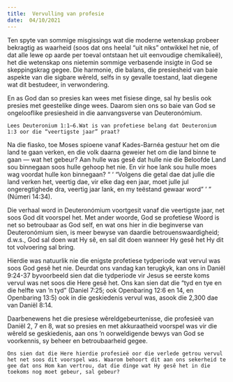```yaml
---
title:  Vervulling van profesie
date:  04/10/2021
---
```


Ten spyte van sommige misgissings wat die moderne wetenskap probeer bekragtig as waarheid (soos dat ons heelal “uit niks” ontwikkel het nie, of dat alle lewe op aarde per toeval ontstaan het uit eenvoudige chemikalieë), het die wetenskap ons nietemin sommige verbasende insigte in God se skeppingskrag gegee.  Die harmonie, die balans, die presiesheid van baie aspekte van die sigbare wêreld, selfs in sy gevalle toestand, laat diegene wat dit bestudeer, in verwondering.

En as God dan so presies kan wees met fisiese dinge, sal hy beslis ook presies met geestelike dinge wees. Daarom sien ons so baie van God se ongelooflike presiesheid in die aanvangsverse van Deuteronómium.

`Lees Deuteronium 1:1–6.Wat is van profetiese belang dat Deuteronium 1:3 oor die “veertigste jaar” praat?`

Na die fiasko, toe Moses spioene vanaf Kades-Barnéa gestuur het om die land te gaan verken, en die volk daarna geweier het om die land binne te gaan — wat het gebeur? Aan hulle was gesê dat hulle nie die Beloofde Land sou binnegaan soos hulle gehoop het nie. En vir hoe lank sou hulle moes wag voordat hulle kon binnegaan?  “ ‘ “Volgens die getal dae dat julle die land verken het, veertig dae, vir elke dag een jaar, moet julle jul ongeregtighede dra, veertig jaar lank, en my teëstand gewaar word” ’ ” (Númeri 14:34).

Die verhaal word in Deuteronómium voortgesit vanaf die veertigste jaar, net soos God dit voorspel het. Met ander woorde, God se profetiese Woord is net so betroubaar as God self, en wat ons hier in die beginverse van Deuteronómium sien, is meer bewyse van daardie betrouenswaardigheid;  d.w.s., God sal doen wat Hy sê, en sal dit doen wanneer Hy gesê het Hy dit tot volvoering sal bring.

Hierdie was natuurlik nie die enigste profetiese tydperiode wat vervul was soos God gesê het nie. Deurdat ons vandag kan terugkyk, kan ons in Daniël 9:24-37 byvoorbeeld sien dat die tydperiode vir Jesus se eerste koms vervul was net soos die Here gesê het. Ons kan sien dat die “tyd en tye en die helfte van ’n tyd” (Daniel 7:25; ook Openbaring 12:6 en 14, en Openbaring 13:5) ook in die geskiedenis vervul was, asook die 2,300 dae van Daniël 8:14.

Daarbenewens het die presiese wêreldgebeurtenisse, die profesieë van Daniël 2, 7 en 8, wat so presies en met akkuraatheid voorspel was vir die wêreld se geskiedenis, aan ons ’n oorweldigende bewys van God se voorkennis, sy beheer en betroubaarheid gegee.

`Ons sien dat die Here hierdie profesieë oor die verlede getrou vervul het net soos dit voorspel was. Waarom behoort dit aan ons sekerheid te gee dat ons Hom kan vertrou, dat die dinge wat Hy gesê het in die toekoms nog moet gebeur, sal gebeur?`